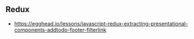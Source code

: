 ## Redux
* https://egghead.io/lessons/javascript-redux-extracting-presentational-components-addtodo-footer-filterlink

